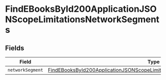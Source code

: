 # FindEBooksById200ApplicationJSONScopeLimitationsNetworkSegments


## Fields

| Field                                                                                                                                                                                     | Type                                                                                                                                                                                      | Required                                                                                                                                                                                  | Description                                                                                                                                                                               |
| ----------------------------------------------------------------------------------------------------------------------------------------------------------------------------------------- | ----------------------------------------------------------------------------------------------------------------------------------------------------------------------------------------- | ----------------------------------------------------------------------------------------------------------------------------------------------------------------------------------------- | ----------------------------------------------------------------------------------------------------------------------------------------------------------------------------------------- |
| `networkSegment`                                                                                                                                                                          | [FindEBooksById200ApplicationJSONScopeLimitationsNetworkSegmentsNetworkSegment](../../models/operations/findebooksbyid200applicationjsonscopelimitationsnetworksegmentsnetworksegment.md) | :heavy_minus_sign:                                                                                                                                                                        | N/A                                                                                                                                                                                       |